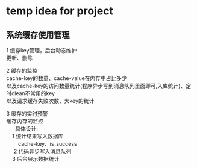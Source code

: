 # temp idea for project


## 系统缓存使用管理
   1 缓存key管理，后台动态维护  
      更新、删除  
  
   2 缓存的监控  
      cache-key的数量、cache-value在内存中占比多少   
      以及cache-key的访问数量统计(程序异步写到消息队列里面即可,入库统计)、定时clean不常用的key   
      以及请求缓存失败次数，大key的统计   
     
   3 缓存的实时预警  
      缓存内存的监控   
      
具体设计:    
      1 统计结果写入数据库  
         cache-key、is_success  
      2 代码异步写入消息队列   
      3 后台展示数据统计  
